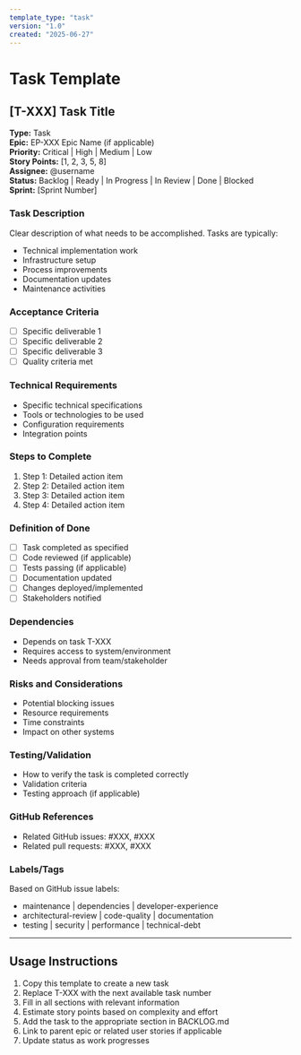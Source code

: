 ```yaml
---
template_type: "task"
version: "1.0"
created: "2025-06-27"
---
```


# Task Template

## **[T-XXX]** Task Title

**Type:** Task  
**Epic:** EP-XXX Epic Name (if applicable)  
**Priority:** Critical | High | Medium | Low  
**Story Points:** [1, 2, 3, 5, 8]  
**Assignee:** @username  
**Status:** Backlog | Ready | In Progress | In Review | Done | Blocked  
**Sprint:** [Sprint Number]  

### Task Description
Clear description of what needs to be accomplished. Tasks are typically:
- Technical implementation work
- Infrastructure setup
- Process improvements
- Documentation updates
- Maintenance activities

### Acceptance Criteria
- [ ] Specific deliverable 1
- [ ] Specific deliverable 2
- [ ] Specific deliverable 3
- [ ] Quality criteria met

### Technical Requirements
- Specific technical specifications
- Tools or technologies to be used
- Configuration requirements
- Integration points

### Steps to Complete
1. Step 1: Detailed action item
2. Step 2: Detailed action item
3. Step 3: Detailed action item
4. Step 4: Detailed action item

### Definition of Done
- [ ] Task completed as specified
- [ ] Code reviewed (if applicable)
- [ ] Tests passing (if applicable)
- [ ] Documentation updated
- [ ] Changes deployed/implemented
- [ ] Stakeholders notified

### Dependencies
- Depends on task T-XXX
- Requires access to system/environment
- Needs approval from team/stakeholder

### Risks and Considerations
- Potential blocking issues
- Resource requirements
- Time constraints
- Impact on other systems

### Testing/Validation
- How to verify the task is completed correctly
- Validation criteria
- Testing approach (if applicable)

### GitHub References
- Related GitHub issues: #XXX, #XXX
- Related pull requests: #XXX, #XXX

### Labels/Tags
Based on GitHub issue labels:
- maintenance | dependencies | developer-experience
- architectural-review | code-quality | documentation
- testing | security | performance | technical-debt

---

## Usage Instructions

1. Copy this template to create a new task
2. Replace T-XXX with the next available task number
3. Fill in all sections with relevant information
4. Estimate story points based on complexity and effort
5. Add the task to the appropriate section in BACKLOG.md
6. Link to parent epic or related user stories if applicable
7. Update status as work progresses
